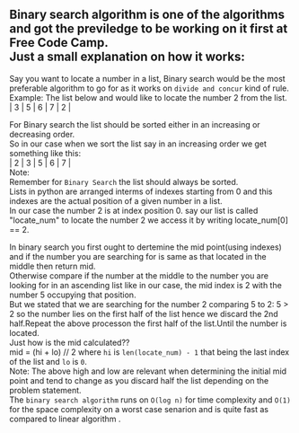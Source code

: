 Binary search algorithm is one of the algorithms and got the previledge to be working on it first at Free Code Camp.<br>
Just a small explanation on how it works:<br>
----
Say you want to locate a number in a list, Binary search would be the most preferable algorithm to go for as it works on `divide and concur` kind of rule.<br>
Example: The list below and would like to locate the number 2 from the list.<br>
	| 3 | 5 | 6 | 7 | 2 |<br>

For Binary search the list should be sorted either in an increasing or decreasing order.<br>
So in our case when we sort the list say in an increasing order we get something like this:<br>
		| 2 | 3 | 5 | 6 | 7 |<br>
		Note:<br>
			Remember for `Binary Search` the list should always be sorted.<br>
Lists in python are arranged interms of indexes starting from 0 and this indexes are the actual position of a given number in a list.<br>
In our case the number 2 is at index position 0. say our list is called "locate_num" to locate the number 2 we access it by writing locate_num[0] == 2.<br>

In binary search you first ought to dertemine the mid point(using indexes) and if the number you are searching for is same as that located in the middle then return mid.<br>
Otherwise compare if the number at the middle to the number you are looking for in an ascending list like in our case, the mid index is 2 with the number 5 occupying that position.<br>
But we stated that we are searching for the number 2 comparing 5 to 2: 5 > 2 so the number lies on the first half of the list hence we discard the 2nd half.Repeat the above processon the first half of the list.Until the number is located.<br>
Just how is the mid calculated??<br>
mid = (hi + lo) // 2 where `hi` is `len(locate_num) - 1` that being the last index of the list and `lo` is `0`.<br>
Note: The above high and low are relevant when determining the initial mid point and tend to change as you discard half the list depending on the problem statement.<br>
The `binary search algorithm` runs on `O(log n)` for time complexity and `O(1)` for the space complexity on a worst case senarion and is quite fast as compared to linear algorithm .<br>
